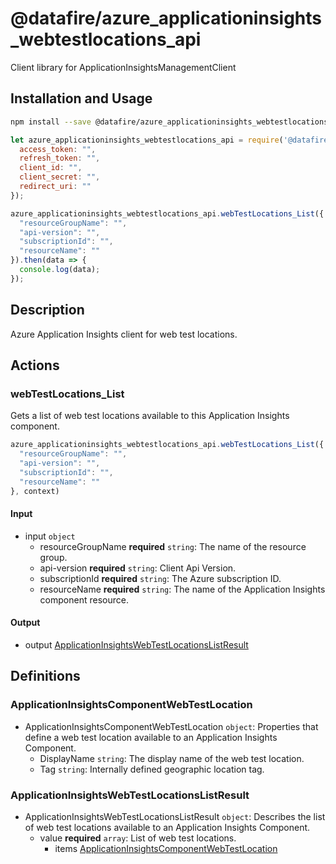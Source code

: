 # @datafire/azure_applicationinsights_webtestlocations_api

Client library for ApplicationInsightsManagementClient

## Installation and Usage
```bash
npm install --save @datafire/azure_applicationinsights_webtestlocations_api
```
```js
let azure_applicationinsights_webtestlocations_api = require('@datafire/azure_applicationinsights_webtestlocations_api').create({
  access_token: "",
  refresh_token: "",
  client_id: "",
  client_secret: "",
  redirect_uri: ""
});

azure_applicationinsights_webtestlocations_api.webTestLocations_List({
  "resourceGroupName": "",
  "api-version": "",
  "subscriptionId": "",
  "resourceName": ""
}).then(data => {
  console.log(data);
});
```

## Description

Azure Application Insights client for web test locations.

## Actions

### webTestLocations_List
Gets a list of web test locations available to this Application Insights component.


```js
azure_applicationinsights_webtestlocations_api.webTestLocations_List({
  "resourceGroupName": "",
  "api-version": "",
  "subscriptionId": "",
  "resourceName": ""
}, context)
```

#### Input
* input `object`
  * resourceGroupName **required** `string`: The name of the resource group.
  * api-version **required** `string`: Client Api Version.
  * subscriptionId **required** `string`: The Azure subscription ID.
  * resourceName **required** `string`: The name of the Application Insights component resource.

#### Output
* output [ApplicationInsightsWebTestLocationsListResult](#applicationinsightswebtestlocationslistresult)



## Definitions

### ApplicationInsightsComponentWebTestLocation
* ApplicationInsightsComponentWebTestLocation `object`: Properties that define a web test location available to an Application Insights Component.
  * DisplayName `string`: The display name of the web test location.
  * Tag `string`: Internally defined geographic location tag.

### ApplicationInsightsWebTestLocationsListResult
* ApplicationInsightsWebTestLocationsListResult `object`: Describes the list of web test locations available to an Application Insights Component.
  * value **required** `array`: List of web test locations.
    * items [ApplicationInsightsComponentWebTestLocation](#applicationinsightscomponentwebtestlocation)


